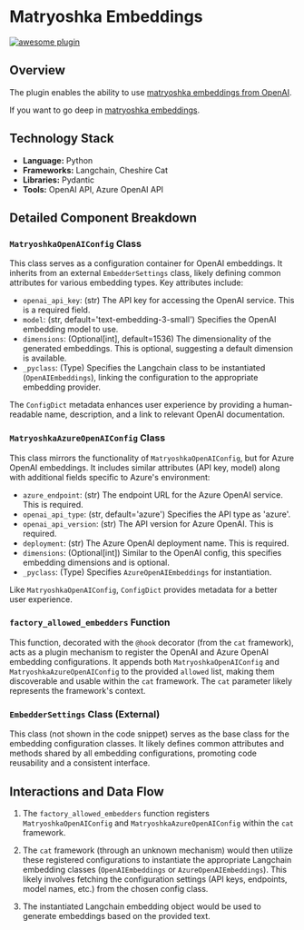 # Matryoshka Embeddings

[![awesome plugin](https://custom-icon-badges.demolab.com/static/v1?label=&message=awesome+plugin&color=383938&style=for-the-badge&logo=cheshire_cat_ai)](https://)  


## Overview

The plugin enables the ability to use [matryoshka embeddings from OpenAI](https://openai.com/index/new-embedding-models-and-api-updates).

If you want to go deep in [matryoshka embeddings](https://arxiv.org/abs/2205.13147).


## Technology Stack

- **Language:** Python
- **Frameworks:** Langchain, Cheshire Cat
- **Libraries:** Pydantic
- **Tools:** OpenAI API, Azure OpenAI API

## Detailed Component Breakdown

### `MatryoshkaOpenAIConfig` Class

This class serves as a configuration container for OpenAI embeddings.  It inherits from an external `EmbedderSettings` class, likely defining common attributes for various embedding types.  Key attributes include:

*   `openai_api_key`: (str) The API key for accessing the OpenAI service.  This is a required field.
*   `model`: (str, default='text-embedding-3-small') Specifies the OpenAI embedding model to use.
*   `dimensions`: (Optional[int], default=1536)  The dimensionality of the generated embeddings.  This is optional, suggesting a default dimension is available.
*   `_pyclass`: (Type)  Specifies the Langchain class to be instantiated (`OpenAIEmbeddings`), linking the configuration to the appropriate embedding provider.


The `ConfigDict` metadata enhances user experience by providing a human-readable name, description, and a link to relevant OpenAI documentation.

### `MatryoshkaAzureOpenAIConfig` Class

This class mirrors the functionality of `MatryoshkaOpenAIConfig`, but for Azure OpenAI embeddings. It includes similar attributes (API key, model) along with additional fields specific to Azure's environment:

*   `azure_endpoint`: (str) The endpoint URL for the Azure OpenAI service.  This is required.
*   `openai_api_type`: (str, default='azure') Specifies the API type as 'azure'.
*   `openai_api_version`: (str) The API version for Azure OpenAI. This is required.
*   `deployment`: (str) The Azure OpenAI deployment name.  This is required.
*   `dimensions`: (Optional[int]) Similar to the OpenAI config, this specifies embedding dimensions and is optional.
*   `_pyclass`: (Type) Specifies `AzureOpenAIEmbeddings` for instantiation.

Like `MatryoshkaOpenAIConfig`, `ConfigDict` provides metadata for a better user experience.


### `factory_allowed_embedders` Function

This function, decorated with the `@hook` decorator (from the `cat` framework), acts as a plugin mechanism to register the OpenAI and Azure OpenAI embedding configurations.  It appends both `MatryoshkaOpenAIConfig` and `MatryoshkaAzureOpenAIConfig` to the provided `allowed` list, making them discoverable and usable within the `cat` framework.  The `cat` parameter likely represents the framework's context.

### `EmbedderSettings` Class (External)

This class (not shown in the code snippet) serves as the base class for the embedding configuration classes. It likely defines common attributes and methods shared by all embedding configurations, promoting code reusability and a consistent interface.


## Interactions and Data Flow

1.  The `factory_allowed_embedders` function registers `MatryoshkaOpenAIConfig` and `MatryoshkaAzureOpenAIConfig` within the `cat` framework.

2.  The `cat` framework (through an unknown mechanism) would then utilize these registered configurations to instantiate the appropriate Langchain embedding classes (`OpenAIEmbeddings` or `AzureOpenAIEmbeddings`).  This likely involves fetching the configuration settings (API keys, endpoints, model names, etc.) from the chosen config class.

3.  The instantiated Langchain embedding object would be used to generate embeddings based on the provided text.
